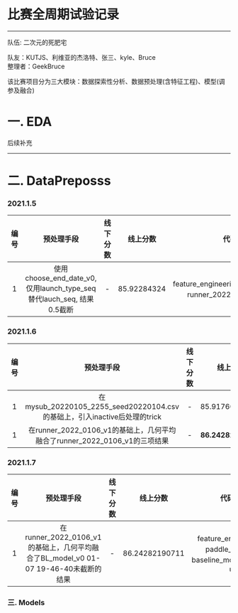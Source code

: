 # 比赛全周期试验记录
-------------------------------------------------------------
队伍: 二次元的死肥宅

队友：KUTJS、利维亚的杰洛特、张三、kyle、Bruce <br>
整理者：GeekBruce <br>

该比赛项目分为三大模块：数据探索性分析、数据预处理(含特征工程)、模型(调参及融合)


# 一. EDA
后续补充

-------------------------------------------------------------

# 二. DataPreposss

### 2021.1.5

|编号|预处理手段|线下分数|线上分数|代码版本|数据版本|
|:--:|:--:|:--:|:--:|:--:|:--:|
|1|使用choose_end_date_v0, 仅用launch_type_seq替代lauch_seq, 结果0.5截断|-|85.92284324|feature_engineering_2022_0105_v1、runner_2022_0105_v1、tools|mysub_20220105_2309_seed20220104|

### 2021.1.6

|编号|预处理手段|线下分数|线上分数|代码版本|数据版本|
|:--:|:--:|:--:|:--:|:--:|:--:|
|1|在mysub_20220105_2255_seed20220104.csv的基础上，引入inactive后处理的trick|-|85.91760549297|feature_engineering_2022_0105_v1、runner_2022_0106_v1、tools|mysub_20220106_1639_seed20210104|
|1|在runner_2022_0106_v1的基础上，几何平均融合了runner_2022_0106_v1的三项结果|-|**86.24282190711**|feature_engineering_2022_0105_v1、runner_2022_0106_v1、tools|mysub_20220106_2353_seed20210104|

### 2021.1.7

|编号|预处理手段|线下分数|线上分数|代码版本|数据版本|
|:--:|:--:|:--:|:--:|:--:|:--:|
|1|在runner_2022_0106_v1的基础上，几何平均融合了BL_model_v0 01-07 19-46-40未截断的结果|-|86.24282190711|feature_engineering、paddle_models、baseline_model_paddle、util|mysub_20220107_2025_seed20210104|




### 三. Models
